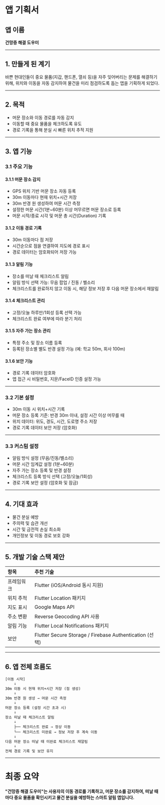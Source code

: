 
# 앱 기획서

## 앱 이름
**건망증 해결 도우미**

---

## 1. 만들게 된 계기
바쁜 현대인들이 중요 물품(지갑, 핸드폰, 열쇠 등)을 자주 잊어버리는 문제를 해결하기 위해, 위치와 이동을 자동 감지하여 물건을 미리 점검하도록 돕는 앱을 기획하게 되었다.

---

## 2. 목적
- 머문 장소와 이동 경로를 자동 감지
- 이동할 때 중요 물품을 체크하도록 유도
- 경로 기록을 통해 분실 시 빠른 위치 추적 지원

---

## 3. 앱 기능

### 3.1 주요 기능

#### 3.1.1 머문 장소 감지
- GPS 위치 기반 머문 장소 자동 등록
- 30m 이동마다 현재 위치+시간 저장
- 30m 반경 원 생성하여 머문 시간 측정
- 설정한 머문 시간(1분~60분) 이상 머무르면 머문 장소로 등록
- 머문 시작/종료 시각 및 머문 총 시간(Duration) 기록

#### 3.1.2 이동 경로 기록
- 30m 이동마다 점 저장
- 시간순으로 점을 연결하여 지도에 경로 표시
- 경로 데이터는 암호화되어 저장 가능

#### 3.1.3 알림 기능
- 장소를 떠날 때 체크리스트 알림
- 알림 방식 선택 가능: 무음 팝업 / 진동 / 벨소리
- 체크리스트를 완료하지 않고 이동 시, 해당 정보 저장 후 다음 머문 장소에서 재알림

#### 3.1.4 체크리스트 관리
- 고정/오늘 하루만/1회성 등록 선택 가능
- 체크리스트 완료 여부에 따라 분기 처리

#### 3.1.5 자주 가는 장소 관리
- 특정 주소 및 장소 이름 등록
- 등록된 장소별 별도 반경 설정 가능 (예: 학교 50m, 회사 100m)

#### 3.1.6 보안 기능
- 경로 기록 데이터 암호화
- 앱 접근 시 비밀번호, 지문/FaceID 인증 설정 가능

---

### 3.2 기본 설정

- 30m 이동 시 위치+시간 기록
- 머문 장소 등록 기준: 반경 30m 이내, 설정 시간 이상 머무를 때
- 위치 데이터: 위도, 경도, 시간, 도로명 주소 저장
- 경로 기록 데이터 보안 저장 (암호화)

---

### 3.3 커스텀 설정

- 알림 방식 설정 (무음/진동/벨소리)
- 머문 시간 임계값 설정 (1분~60분)
- 자주 가는 장소 등록 및 반경 설정
- 체크리스트 등록 방식 선택 (고정/오늘/1회성)
- 경로 기록 보안 설정 (암호화 및 잠금)

---

## 4. 기대 효과

- 물건 분실 예방
- 주의력 및 습관 개선
- 시간 및 금전적 손실 최소화
- 개인정보 및 이동 경로 보호 강화

---

## 5. 개발 기술 스택 제안

| 항목 | 추천 기술 |
|:---|:---|
| 프레임워크 | Flutter (iOS/Android 동시 지원) |
| 위치 추적 | Flutter Location 패키지 |
| 지도 표시 | Google Maps API |
| 주소 변환 | Reverse Geocoding API 사용 |
| 알림 기능 | Flutter Local Notifications 패키지 |
| 보안 | Flutter Secure Storage / Firebase Authentication (선택) |

---

## 6. 앱 전체 흐름도

```
[이동 시작] 
    ↓
30m 이동 시 현재 위치+시간 저장 (점 생성)
    ↓
30m 반경 원 생성 → 머문 시간 측정
    ↓
머문 장소 등록 (설정 시간 초과 시)
    ↓
장소 떠날 때 체크리스트 알림
    ↓
    ├── 체크리스트 완료 → 정상 이동
    └── 체크리스트 미완료 → 정보 저장 후 계속 이동
    ↓
다음 머문 장소 떠날 때 미완료 체크리스트 재알림
    ↓
전체 경로 기록 및 보안 유지
```

---

# 최종 요약
**"건망증 해결 도우미"는 사용자의 이동 경로를 기록하고, 머문 장소를 감지하여, 떠날 때마다 중요 물품을 확인시키고 물건 분실을 예방하는 스마트 알림 앱입니다.**
